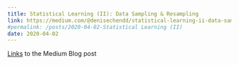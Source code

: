 ```yaml
---
title: Statistical Learning (II): Data Sampling & Resampling
link: https://medium.com/@denisechendd/statistical-learning-ii-data-sampling-resampling-93a0208d6bb8
#permalink: /posts/2020-04-02-Statistical Learning (II)
date: 2020-04-02
---
```

[Links](https://medium.com/@denisechendd/statistical-learning-ii-data-sampling-resampling-93a0208d6bb8) to the Medium Blog post
